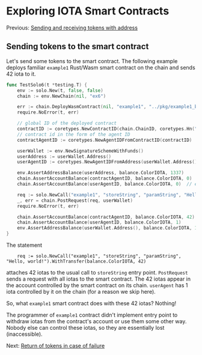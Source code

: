 # Exploring IOTA Smart Contracts

Previous: [Sending and receiving tokens with address](08.md)   

## Sending tokens to the smart contract
Let's send some tokens to the smart contract. The following example deploys familiar `example1` 
Rust/Wasm smart contract on the chain and sends 42 iota to it.

```go
func TestSolo6(t *testing.T) {
	env := solo.New(t, false, false)
	chain := env.NewChain(nil, "ex6")

	err := chain.DeployWasmContract(nil, "example1", "../pkg/example1_bg.wasm")
	require.NoError(t, err)

	// global ID of the deployed contract
	contractID := coretypes.NewContractID(chain.ChainID, coretypes.Hn("example1"))
	// contract id in the form of the agent ID
	contractAgentID := coretypes.NewAgentIDFromContractID(contractID)

	userWallet := env.NewSignatureSchemeWithFunds()
	userAddress := userWallet.Address()
	userAgentID := coretypes.NewAgentIDFromAddress(userWallet.Address())

	env.AssertAddressBalance(userAddress, balance.ColorIOTA, 1337)
	chain.AssertAccountBalance(contractAgentID, balance.ColorIOTA, 0)  // empty on-chain
	chain.AssertAccountBalance(userAgentID, balance.ColorIOTA, 0)  // empty on-chain

	req := solo.NewCall("example1", "storeString", "paramString", "Hello, world!").WithTransfer(balance.ColorIOTA, 42)
	_, err = chain.PostRequest(req, userWallet)
	require.NoError(t, err)

	chain.AssertAccountBalance(contractAgentID, balance.ColorIOTA, 42)
	chain.AssertAccountBalance(userAgentID, balance.ColorIOTA, 1)
	env.AssertAddressBalance(userWallet.Address(), balance.ColorIOTA, 1337-43)
}
```
The statement
```
	req := solo.NewCall("example1", "storeString", "paramString", "Hello, world!").WithTransfer(balance.ColorIOTA, 42)
```
attaches 42 iotas to the usual call to `storeString` entry point. 
`PostRequest` sends a request with all iotas to the smart contract. 
The 42 iotas appear in the account controlled by the smart contract on its chain.
`userAgent` has 1 iota controlled by it on the chain (for a reason we skip here). 

So, what `example1` smart contract does with these 42 iotas? Nothing! 

The programmer of `example1` contract didn't 
implement entry point to withdraw iotas from the contract's account or use them some other way. 
Nobody else can control these iotas, so they are essentially lost (inaccessible).

Next: [Return of tokens in case of failure](10.md)

  